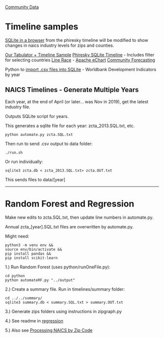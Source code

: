 [Community Data](../../../../community-data/)

# Timeline samples

[SQLite in a browser](../../sqlite/) from the phiresky timeline will be modified to show changes in naics industry levels for zips and counties.

[Our Tabulator + Timeline Sample](../../tabulator)
[Phiresky SQLite Timeline](https://phiresky.github.io/blog/2021/hosting-sqlite-databases-on-github-pages/) - Includes filter for selecting countries
[Line Race](../../line-race.html) - [Apache eChart](https://echarts.apache.org/examples/en/editor.html?c=line-race)
[Community Forecasting](/community-forecasting/?page=zip/#zip=30318)

Python to [import .csv files into SQLite](https://github.com/phiresky/world-development-indicators-sqlite/) - Worldbank Development Indicators by year

## NAICS Timelines - Generate Multiple Years

Each year, at the end of April (or later... was Nov in 2019), get the latest industry file.   

Outputs SQLite script for years.

This generates a sqlite file for each year: zcta_2013.SQL.txt, etc.

	python automate.py zcta.SQL.txt 

Then run to send .csv output to data folder:  

	./run.sh

Or run individually:

	sqlite3 zcta.db < zcta_2013.SQL.txt> zcta.OUT.txt  

This sends files to data/[year]

----

# Random Forest and Regression

Make new edits to zcta.SQL.txt, then update line numbers in automate.py.

Annual zcta_[year].SQL.txt files are overwritten by automate.py.  

Might need:
	
	python3 -m venv env &&
	source env/bin/activate &&
	pip install pandas &&
	pip install scikit-learn

1.) Run Random Forest (uses python/runOneFile.py):

	cd python
	python automateRF.py "../output"

2.) Create a summary file. Run in timelines/summary folder:

	cd ../../summary/
	sqlite3 summary.db < summary.SQL.txt > summary.OUT.txt

3.) Generate zips folders using instructions in zipgraph.py

4.) See readme in [regression](../regression)

5.) Also see [Processing NAICS by Zip Code](/community-data/process/naics/) 